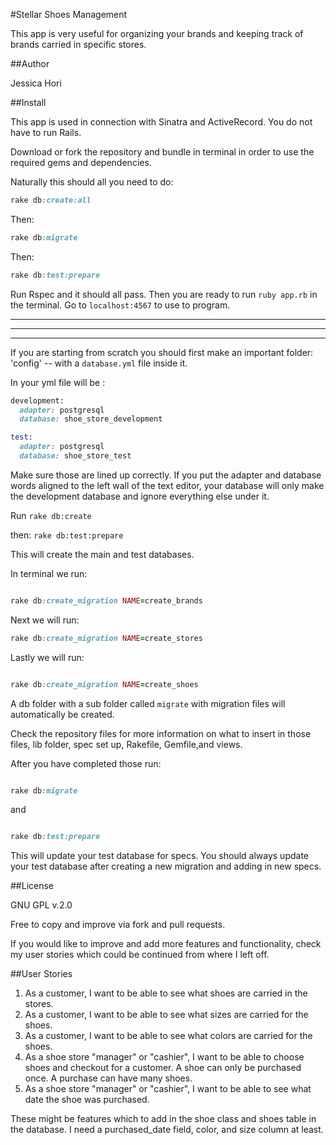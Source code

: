 #Stellar Shoes Management

This app is very useful for organizing your brands and keeping track of
brands carried in specific stores.

##Author

Jessica Hori

##Install

This app is used in connection with Sinatra and ActiveRecord. You do not have to run Rails.

Download or fork the repository and bundle in terminal in order to use the required gems and dependencies.


Naturally this should all you need to do:


```ruby
rake db:create:all
```


Then:


```ruby
rake db:migrate
```


Then:

```ruby
rake db:test:prepare
```

Run Rspec and it should all pass. Then you are ready to run ```ruby app.rb```
in the terminal.  Go to ```localhost:4567```  to use to program.


---------------------------------------
---------------------------------------
---------------------------------------
If you are starting from scratch you should first make an important folder:  'config' -- with a ```database.yml``` file inside it.

In your yml file will be :  

```ruby
development:
  adapter: postgresql
  database: shoe_store_development

test:
  adapter: postgresql
  database: shoe_store_test

```

Make sure those are lined up correctly. If you put the adapter and database words aligned to the left wall of the text editor, your database will only make the development database and ignore everything else under it.

Run ```rake db:create```

then:  ```rake db:test:prepare```

This will create the main and test databases.


In terminal we run:

```ruby

rake db:create_migration NAME=create_brands

```

Next we will run:

```ruby
rake db:create_migration NAME=create_stores

```

Lastly we will run:

```ruby

rake db:create_migration NAME=create_shoes

```

A db folder with a sub folder called ```migrate``` with migration files will automatically be created.


Check the repository files for more information on what to insert in those files, lib folder, spec set up, Rakefile, Gemfile,and views.


After you have completed those run:

```ruby

rake db:migrate

```

 and


```ruby

rake db:test:prepare

```


This will update your test database for specs. You should always update your test database after creating a new migration and adding in new specs.



##License

GNU GPL v.2.0

Free to copy and improve via fork and pull requests.

If you would like to improve and add more features and functionality, check my user stories which could be continued from where I left off.


##User Stories


1. As a customer, I want to be able to see what shoes are carried in the stores.
2. As a customer, I want to be able to see what sizes are carried for the shoes.
3. As a customer, I want to be able to see what colors are carried for the shoes.
4. As a shoe store "manager" or "cashier", I want to be able to choose shoes and checkout for a customer. A shoe can only be purchased once. A purchase can have many shoes.
5. As a shoe store "manager" or "cashier", I want to be able to see what date the shoe was purchased.


These might be features which to add in the shoe class and shoes table in the database. I need a purchased_date field, color, and size column at least.
